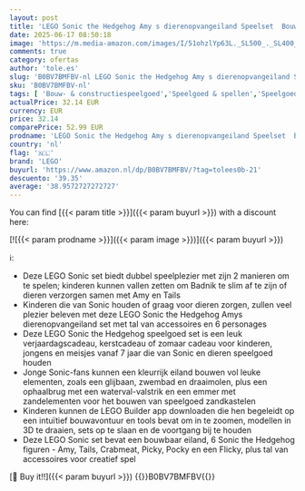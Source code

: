 ```yaml
---
layout: post
title: 'LEGO Sonic the Hedgehog Amy s dierenopvangeiland Speelset  Bouwbaar Dieren Speelgoed voor Kinderen met 6 Personages  Incl. Amy en Tails  Cadeau voor Jongens  Meisjes en Gamers vanaf 7 Jaar 76992'
date: 2025-06-17 08:50:18
image: 'https://m.media-amazon.com/images/I/51ohzlYp63L._SL500_._SL400_.jpg'
comments: true
category: ofertas
author: 'tole.es'
slug: 'B0BV7BMFBV-nl LEGO Sonic the Hedgehog Amy s dierenopvangeiland Speelset...'
sku: 'B0BV7BMFBV-nl'
tags: [ 'Bouw- & constructiespeelgoed','Speelgoed & spellen','Speelgoedbouwsets','lego','🇳🇱', ]
actualPrice: 32.14 EUR
currency: EUR
price: 32.14
comparePrice: 52.99 EUR
prodname: 'LEGO Sonic the Hedgehog Amy s dierenopvangeiland Speelset  Bouwbaar Dieren Speelgoed voor Kinderen met 6 Personages  Incl. Amy en Tails  Cadeau voor Jongens  Meisjes en Gamers vanaf 7 Jaar 76992'
country: 'nl'
flag: '🇳🇱'
brand: 'LEGO'
buyurl: 'https://www.amazon.nl/dp/B0BV7BMFBV/?tag=tolees0b-21'
descuento: '39.35'
average: '38.9572727272727'
---
```


You can find [{{< param title >}}]({{< param buyurl >}}) with a discount here:

[![{{< param prodname >}}]({{< param image >}})]({{< param buyurl >}})

ℹ️:

- Deze LEGO Sonic set biedt dubbel speelplezier met zijn 2 manieren om te spelen; kinderen kunnen vallen zetten om Badnik te slim af te zijn of dieren verzorgen samen met Amy en Tails
- Kinderen die van Sonic houden of graag voor dieren zorgen, zullen veel plezier beleven met deze LEGO Sonic the Hedgehog Amys dierenopvangeiland set met tal van accessoires en 6 personages
- Deze LEGO Sonic the Hedgehog speelgoed set is een leuk verjaardagscadeau, kerstcadeau of zomaar cadeau voor kinderen, jongens en meisjes vanaf 7 jaar die van Sonic en dieren speelgoed houden
- Jonge Sonic-fans kunnen een kleurrijk eiland bouwen vol leuke elementen, zoals een glijbaan, zwembad en draaimolen, plus een ophaalbrug met een waterval-valstrik en een emmer met zandelementen voor het bouwen van speelgoed zandkastelen
- Kinderen kunnen de LEGO Builder app downloaden die hen begeleidt op een intuïtief bouwavontuur en tools bevat om in te zoomen, modellen in 3D te draaien, sets op te slaan en de voortgang bij te houden
- Deze LEGO Sonic set bevat een bouwbaar eiland, 6 Sonic the Hedgehog figuren - Amy, Tails, Crabmeat, Picky, Pocky en een Flicky, plus tal van accessoires voor creatief spel

[🛒 Buy it!!]({{< param buyurl >}})
{{<world>}}B0BV7BMFBV{{</world>}}
